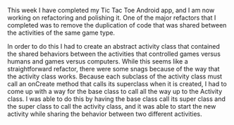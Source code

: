 This week I have completed my Tic Tac Toe Android app, and I am now working on refactoring and polishing it.  One of the major refactors that I completed was to remove the duplication of code that was shared between the activities of the same game type.

 In order to do this I had to create an abstract activity class that contained the shared behaviors between the activities that controlled games versus humans and games versus computers. While this seems like a straightforward refactor, there were some snags because of the way that the activity class works. Because each subclass of the activity class must call an onCreate method that calls its superclass when it is created, I had to come up with a way for the base class to call all the way up to the Activity class. I was able to do this by having the base class call its super class and the super class to call the activity class, and it was able to start the new activity while sharing the behavior between two different activities.